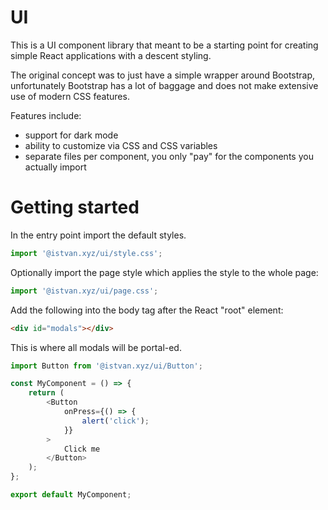 # UI

This is a UI component library that meant to be a starting point for creating simple React applications with a descent styling.

The original concept was to just have a simple wrapper around Bootstrap, unfortunately Bootstrap has a lot of baggage and does not make extensive use of modern CSS features.

Features include:

-   support for dark mode
-   ability to customize via CSS and CSS variables
-   separate files per component, you only "pay" for the components you actually import

# Getting started

In the entry point import the default styles.

```ts
import '@istvan.xyz/ui/style.css';
```

Optionally import the page style which applies the style to the whole page:

```ts
import '@istvan.xyz/ui/page.css';
```

Add the following into the body tag after the React "root" element:

```html
<div id="modals"></div>
```

This is where all modals will be portal-ed.

```ts
import Button from '@istvan.xyz/ui/Button';

const MyComponent = () => {
    return (
        <Button
            onPress={() => {
                alert('click');
            }}
        >
            Click me
        </Button>
    );
};

export default MyComponent;
```
